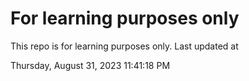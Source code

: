 # For learning purposes only
This repo is for learning purposes only.
Last updated at

Thursday, August 31, 2023 11:41:18 PM

